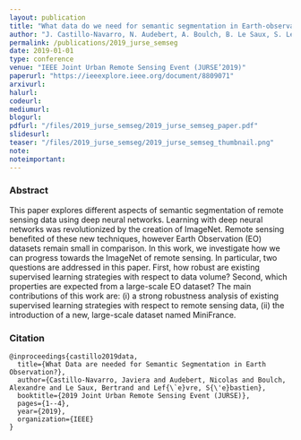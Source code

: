 ```yaml
---
layout: publication
title: "What data do we need for semantic segmentation in Earth-observation?"
author: "J. Castillo-Navarro, N. Audebert, A. Boulch, B. Le Saux, S. Lefèvre"
permalink: /publications/2019_jurse_semseg
date: 2019-01-01
type: conference
venue: "IEEE Joint Urban Remote Sensing Event (JURSE’2019)"
paperurl: "https://ieeexplore.ieee.org/document/8809071"
arxivurl: 
halurl: 
codeurl: 
mediumurl: 
blogurl: 
pdfurl: "/files/2019_jurse_semseg/2019_jurse_semseg_paper.pdf"
slidesurl: 
teaser: "/files/2019_jurse_semseg/2019_jurse_semseg_thumbnail.png"
note:
noteimportant: 
---
```



### Abstract

This paper explores different aspects of semantic segmentation of remote sensing data using deep neural networks. Learning with deep neural networks was revolutionized by the creation of ImageNet. Remote sensing benefited of these new techniques, however Earth Observation (EO) datasets remain small in comparison. In this work, we investigate how we can progress towards the ImageNet of remote sensing. In particular, two questions are addressed in this paper. First, how robust are existing supervised learning strategies with respect to data volume? Second, which properties are expected from a large-scale EO dataset? The main contributions of this work are: (i) a strong robustness analysis of existing supervised learning strategies with respect to remote sensing data, (ii) the introduction of a new, large-scale dataset named MiniFrance.

### Citation

```
@inproceedings{castillo2019data,
  title={What Data are needed for Semantic Segmentation in Earth Observation?},
  author={Castillo-Navarro, Javiera and Audebert, Nicolas and Boulch, Alexandre and Le Saux, Bertrand and Lef{\`e}vre, S{\'e}bastien},
  booktitle={2019 Joint Urban Remote Sensing Event (JURSE)},
  pages={1--4},
  year={2019},
  organization={IEEE}
}
```